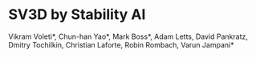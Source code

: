 # SV3D by Stability AI

Vikram Voleti\*, Chun-han Yao\*, Mark Boss\*, Adam Letts, David Pankratz, Dmitry Tochilkin, Christian Laforte, Robin Rombach, Varun Jampani\*

